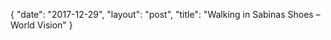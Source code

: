 {
   "date": "2017-12-29",
   "layout": "post",
   "title": "Walking in Sabinas Shoes – World Vision"
}

